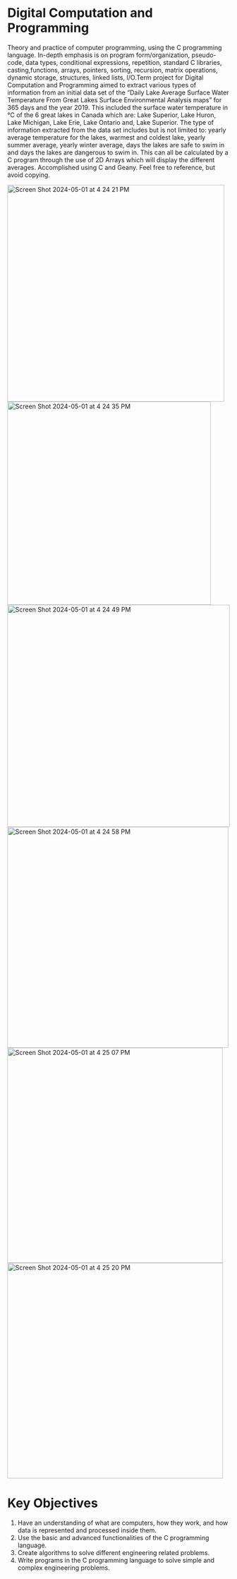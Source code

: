 # Digital Computation and Programming
Theory and practice of computer programming, using the C programming language. In-depth emphasis is on program form/organization, pseudo-code, data types, conditional expressions, repetition, standard C libraries, casting,functions, arrays, pointers, sorting, recursion, matrix operations, dynamic storage, structures, linked lists, I/O.Term project for Digital Computation and Programming aimed to extract various types of information from an initial data set of the “Daily Lake Average Surface Water Temperature From Great Lakes Surface Environmental Analysis maps” for 365 days and the year 2019. This included the surface water temperature in °C of the 6 great lakes in Canada which are: Lake Superior, Lake Huron, Lake Michigan, Lake Erie, Lake Ontario and, Lake Superior. The type of information extracted from the data set includes but is not limited to: yearly average temperature for the lakes, warmest and coldest lake, yearly summer average, yearly winter average, days the lakes are safe to swim in and days the lakes are dangerous to swim in. This can all be calculated by a C program through the use of 2D Arrays which will display the different averages. Accomplished using C and Geany. Feel free to reference, but avoid copying.

<img width="492" alt="Screen Shot 2024-05-01 at 4 24 21 PM" src="https://github.com/ark22oct/Digital-Computation-and-Programming/assets/77360623/f8d65ce1-0cf7-4592-bfa0-545a3131b971">
<img width="461" alt="Screen Shot 2024-05-01 at 4 24 35 PM" src="https://github.com/ark22oct/Digital-Computation-and-Programming/assets/77360623/2b65e14e-9973-4436-93b6-f5ceb982affe">
<img width="504" alt="Screen Shot 2024-05-01 at 4 24 49 PM" src="https://github.com/ark22oct/Digital-Computation-and-Programming/assets/77360623/5dbf9cd9-0a55-434b-85bb-d6ecc0ef8cdf">
<img width="501" alt="Screen Shot 2024-05-01 at 4 24 58 PM" src="https://github.com/ark22oct/Digital-Computation-and-Programming/assets/77360623/9b902bb0-c5f0-4fb8-9f0b-177c103b3a68">
<img width="488" alt="Screen Shot 2024-05-01 at 4 25 07 PM" src="https://github.com/ark22oct/Digital-Computation-and-Programming/assets/77360623/cfe562b0-8d3f-4425-a917-774f90b832ea">
<img width="489" alt="Screen Shot 2024-05-01 at 4 25 20 PM" src="https://github.com/ark22oct/Digital-Computation-and-Programming/assets/77360623/8996a53d-e095-48a8-ac1e-a73136fc2b91">

# Key Objectives
1. Have an understanding of what are computers, how they work, and how data is represented and processed inside them.
2. Use the basic and advanced functionalities of the C programming language.
3. Create algorithms to solve different engineering related problems.
4. Write programs in the C programming language to solve simple and complex engineering problems.




